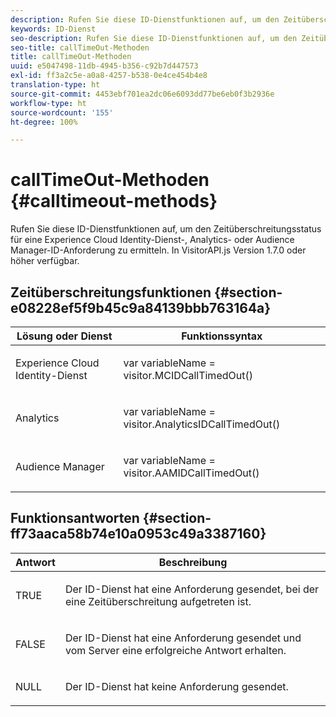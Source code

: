 ```yaml
---
description: Rufen Sie diese ID-Dienstfunktionen auf, um den Zeitüberschreitungsstatus für eine Experience Cloud Identity-Dienst-, Analytics- oder Audience Manager-ID-Anforderung zu ermitteln. In VisitorAPI.js Version 1.7.0 oder höher verfügbar.
keywords: ID-Dienst
seo-description: Rufen Sie diese ID-Dienstfunktionen auf, um den Zeitüberschreitungsstatus für eine Experience Cloud Identity-Dienst-, Analytics- oder Audience Manager-ID-Anforderung zu ermitteln. In VisitorAPI.js Version 1.7.0 oder höher verfügbar.
seo-title: callTimeOut-Methoden
title: callTimeOut-Methoden
uuid: e5047498-11db-4945-b356-c92b7d447573
exl-id: ff3a2c5e-a0a8-4257-b538-0e4ce454b4e8
translation-type: ht
source-git-commit: 4453ebf701ea2dc06e6093dd77be6eb0f3b2936e
workflow-type: ht
source-wordcount: '155'
ht-degree: 100%

---
```


# callTimeOut-Methoden {#calltimeout-methods}

Rufen Sie diese ID-Dienstfunktionen auf, um den Zeitüberschreitungsstatus für eine Experience Cloud Identity-Dienst-, Analytics- oder Audience Manager-ID-Anforderung zu ermitteln. In VisitorAPI.js Version 1.7.0 oder höher verfügbar.

## Zeitüberschreitungsfunktionen  {#section-e08228ef5f9b45c9a84139bbb763164a}

<table id="table_B3ACE584B3224D838070D32A8462EF28"> 
 <thead> 
  <tr> 
   <th colname="col1" class="entry"> Lösung oder Dienst </th> 
   <th colname="col2" class="entry"> Funktionssyntax </th> 
  </tr> 
 </thead>
 <tbody> 
  <tr> 
   <td colname="col1"> <p>Experience Cloud Identity-Dienst </p> </td> 
   <td colname="col2"> <p> <span class="codeph">var <span class="varname"> variableName</span> = visitor.MCIDCallTimedOut()</span> </p> </td> 
  </tr> 
  <tr> 
   <td colname="col1"> <p> <span class="keyword"> Analytics</span> </p> </td> 
   <td colname="col2"> <p> <span class="codeph">var <span class="varname"> variableName</span> = visitor.AnalyticsIDCallTimedOut()</span> </p> </td> 
  </tr> 
  <tr> 
   <td colname="col1"> <p> <span class="keyword"> Audience Manager</span> </p> </td> 
   <td colname="col2"> <p> <span class="codeph">var <span class="varname"> variableName</span> = visitor.AAMIDCallTimedOut()</span> </p> </td> 
  </tr> 
 </tbody> 
</table>

## Funktionsantworten {#section-ff73aaca58b74e10a0953c49a3387160}

<table id="table_5D08A5DD6FD04F94818B0E8B790D3136"> 
 <thead> 
  <tr> 
   <th colname="col1" class="entry"> Antwort </th> 
   <th colname="col2" class="entry"> Beschreibung </th> 
  </tr> 
 </thead>
 <tbody> 
  <tr> 
   <td colname="col1"> <p> <span class="codeph"> TRUE</span> </p> </td> 
   <td colname="col2"> <p>Der ID-Dienst hat eine Anforderung gesendet, bei der eine Zeitüberschreitung aufgetreten ist. </p> </td> 
  </tr> 
  <tr> 
   <td colname="col1"> <p> <span class="codeph"> FALSE</span> </p> </td> 
   <td colname="col2"> <p>Der ID-Dienst hat eine Anforderung gesendet und vom Server eine erfolgreiche Antwort erhalten. </p> </td> 
  </tr> 
  <tr> 
   <td colname="col1"> <p> <span class="codeph"> NULL</span> </p> </td> 
   <td colname="col2"> <p>Der ID-Dienst hat keine Anforderung gesendet. </p> </td> 
  </tr> 
 </tbody> 
</table>
